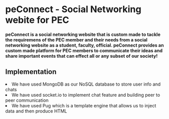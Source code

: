# peConnect - Social Networking webite for PEC

#### peConnect is a social networking website that is custom made to tackle the requiremens of the PEC member and their needs from a social networking website as a student, faculty, official. peConnect provides an custom made platform for PEC members to communicate their ideas and share important events that can effect all or any subset of our society!

## Implementation
<li>We have used MongoDB as our NoSQL database to  store user info and chats</li>
<li>We have used socket.io to implement chat feature and building peer to peer communication</li>
<li>We have used Pug which is a template engine that allows us to inject data and then produce HTML</li>

